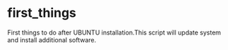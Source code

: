 # first_things
First things to do after UBUNTU installation.This script will update system and install additional software.

